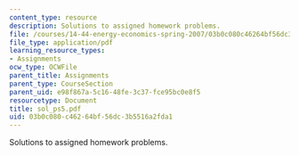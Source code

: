```yaml
---
content_type: resource
description: Solutions to assigned homework problems.
file: /courses/14-44-energy-economics-spring-2007/03b0c080c46264bf56dc3b5516a2fda1_sol_ps5.pdf
file_type: application/pdf
learning_resource_types:
- Assignments
ocw_type: OCWFile
parent_title: Assignments
parent_type: CourseSection
parent_uid: e98f867a-5c16-48fe-3c37-fce95bc0e8f5
resourcetype: Document
title: sol_ps5.pdf
uid: 03b0c080-c462-64bf-56dc-3b5516a2fda1
---
```

Solutions to assigned homework problems.

